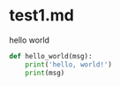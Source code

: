 # test1.md

hello world

```python
def hello_world(msg):
    print('hello, world!')
    print(msg)
```
